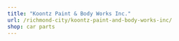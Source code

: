 ```yaml
---
title: "Koontz Paint & Body Works Inc."
url: /richmond-city/koontz-paint-and-body-works-inc/
shop: car parts
---
```

